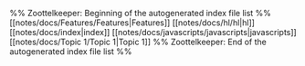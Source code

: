 %% Zoottelkeeper: Beginning of the autogenerated index file list  %%
 [[notes/docs/Features/Features|Features]]
 [[notes/docs/hl/hl|hl]]
 [[notes/docs/index|index]]
 [[notes/docs/javascripts/javascripts|javascripts]]
 [[notes/docs/Topic 1/Topic 1|Topic 1]]
%% Zoottelkeeper: End of the autogenerated index file list  %%
